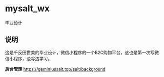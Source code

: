 # mysalt_wx
毕业设计
## 说明
这是千反田世美的毕业设计，微信小程序的一个B2C购物平台，这也是第一次写微信小程序，边写边学习。 

**后台管理** https://geminiussalt.top/salt/background
